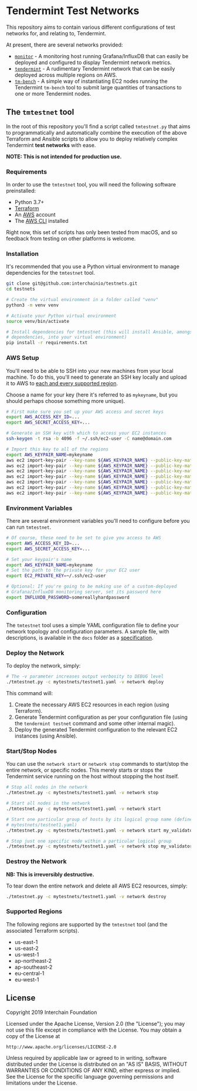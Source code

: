 # Tendermint Test Networks
This repository aims to contain various different configurations of test
networks for, and relating to, Tendermint.

At present, there are several networks provided:

* [`monitor`](./monitor/README.md) - A monitoring host running Grafana/InfluxDB
  that can easily be deployed and configured to display Tendermint network
  metrics.
* [`tendermint`](./tendermint/README.md) - A rudimentary Tendermint network that
  can be easily deployed across multiple regions on AWS.
* [`tm-bench`](./tm-bench/README.md) - A simple way of instantiating EC2 nodes
  running the Tendermint `tm-bench` tool to submit large quantities of
  transactions to one or more Tendermint nodes.

## The `tmtestnet` tool
In the root of this repository you'll find a script called `tmtestnet.py` that
aims to programmatically and automatically combine the execution of the above
Terraform and Ansible scripts to allow you to deploy relatively complex
Tendermint **test networks** with ease.

**NOTE: This is not intended for production use.**

### Requirements
In order to use the `tmtestnet` tool, you will need the following software
preinstalled:

* Python 3.7+
* [Terraform](https://www.terraform.io/)
* An [AWS](https://aws.amazon.com/) account
* The [AWS CLI](https://aws.amazon.com/cli/) installed

Right now, this set of scripts has only been tested from macOS, and so feedback
from testing on other platforms is welcome.

### Installation
It's recommended that you use a Python virtual environment to manage
dependencies for the `tmtestnet` tool.

```bash
git clone git@github.com:interchainio/testnets.git
cd testnets

# Create the virtual environment in a folder called "venv"
python3 -m venv venv

# Activate your Python virtual environment
source venv/bin/activate

# Install dependencies for tmtestnet (this will install Ansible, amongst other
# dependencies, into your virtual environment)
pip install -r requirements.txt
```

### AWS Setup
You'll need to be able to SSH into your new machines from your local machine. To
do this, you'll need to generate an SSH key locally and upload it to AWS to
[each and every supported region](#supported-regions).

Choose a name for your key (here it's referred to as `mykeyname`, but you should
perhaps choose something more unique).

```bash
# First make sure you set up your AWS access and secret keys
export AWS_ACCESS_KEY_ID=...
export AWS_SECRET_ACCESS_KEY=...

# Generate an SSH key with which to access your EC2 instances
ssh-keygen -t rsa -b 4096 -f ~/.ssh/ec2-user -C name@domain.com

# Import this key to all of the regions
export AWS_KEYPAIR_NAME=mykeyname
aws ec2 import-key-pair --key-name ${AWS_KEYPAIR_NAME} --public-key-material file://~/.ssh/ec2-user.pub --region us-east-1 && \
aws ec2 import-key-pair --key-name ${AWS_KEYPAIR_NAME} --public-key-material file://~/.ssh/ec2-user.pub --region us-east-2 && \
aws ec2 import-key-pair --key-name ${AWS_KEYPAIR_NAME} --public-key-material file://~/.ssh/ec2-user.pub --region us-west-1 && \
aws ec2 import-key-pair --key-name ${AWS_KEYPAIR_NAME} --public-key-material file://~/.ssh/ec2-user.pub --region ap-northeast-2 && \
aws ec2 import-key-pair --key-name ${AWS_KEYPAIR_NAME} --public-key-material file://~/.ssh/ec2-user.pub --region ap-southeast-2 && \
aws ec2 import-key-pair --key-name ${AWS_KEYPAIR_NAME} --public-key-material file://~/.ssh/ec2-user.pub --region eu-central-1 && \
aws ec2 import-key-pair --key-name ${AWS_KEYPAIR_NAME} --public-key-material file://~/.ssh/ec2-user.pub --region eu-west-1
```

### Environment Variables
There are several environment variables you'll need to configure before you can
run `tmtestnet`.

```bash
# Of course, these need to be set to give you access to AWS
export AWS_ACCESS_KEY_ID=...
export AWS_SECRET_ACCESS_KEY=...

# Set your keypair's name
export AWS_KEYPAIR_NAME=mykeyname
# Set the path to the private key for your EC2 user
export EC2_PRIVATE_KEY=~/.ssh/ec2-user

# Optional: If you're going to be making use of a custom-deployed
# Grafana/InfluxDB monitoring server, set its password here
export INFLUXDB_PASSWORD=somereallyhardpassword
```

### Configuration
The `tmtestnet` tool uses a simple YAML configuration file to define your
network topology and configuration parameters. A sample file, with descriptions,
is available in the `docs` folder as a
[specification](docs/network-layout-spec.md).

### Deploy the Network
To deploy the network, simply:

```bash
# The -v parameter increases output verbosity to DEBUG level
./tmtestnet.py -c mytestnets/testnet1.yaml -v network deploy
```

This command will:

1. Create the necessary AWS EC2 resources in each region (using Terraform).
2. Generate Tendermint configuration as per your configuration file (using the
   `tendermint testnet` command and some other internal magic).
3. Deploy the generated Tendermint configuration to the relevant EC2 instances
   (using Ansible).

### Start/Stop Nodes
You can use the `network start` or `network stop` commands to start/stop the
entire network, or specific nodes. This merely starts or stops the Tendermint
service running on the host without stopping the host itself.

```bash
# Stop all nodes in the network
./tmtestnet.py -c mytestnets/testnet1.yaml -v network stop

# Start all nodes in the network
./tmtestnet.py -c mytestnets/testnet1.yaml -v network start

# Start one particular group of hosts by its logical group name (defined in 
# mytestnets/testnet1.yaml)
./tmtestnet.py -c mytestnets/testnet1.yaml -v network start my_validators

# Stop just one specific node within a particular logical group
./tmtestnet.py -c mytestnets/testnet1.yaml -v network stop my_validators[0]
```

### Destroy the Network

**NB: This is irreversibly destructive.**

To tear down the entire network and delete all AWS EC2 resources, simply:

```bash
./tmtestnet.py -c mytestnets/testnet1.yaml -v network destroy
```

### Supported Regions
The following regions are supported by the `tmtestnet` tool (and the associated
Terraform scripts).

* us-east-1
* us-east-2
* us-west-1
* ap-northeast-2
* ap-southeast-2
* eu-central-1
* eu-west-1

## License
Copyright 2019 Interchain Foundation

Licensed under the Apache License, Version 2.0 (the "License");
you may not use this file except in compliance with the License.
You may obtain a copy of the License at

    http://www.apache.org/licenses/LICENSE-2.0

Unless required by applicable law or agreed to in writing, software
distributed under the License is distributed on an "AS IS" BASIS,
WITHOUT WARRANTIES OR CONDITIONS OF ANY KIND, either express or implied.
See the License for the specific language governing permissions and
limitations under the License.
